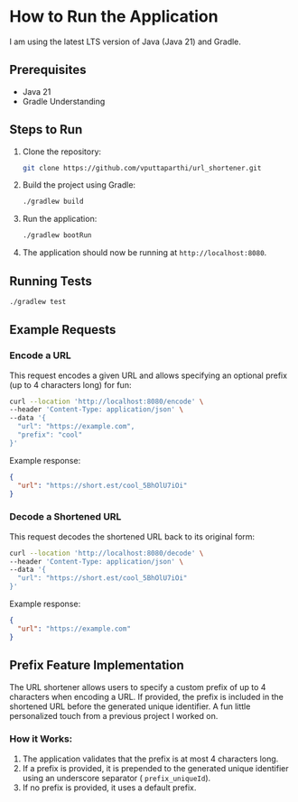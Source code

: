 # How to Run the Application

I am using the latest LTS version of Java (Java 21) and Gradle.

## Prerequisites

- Java 21
- Gradle Understanding

## Steps to Run

1. Clone the repository:
    ```sh
    git clone https://github.com/vputtaparthi/url_shortener.git
    ```

2. Build the project using Gradle:
    ```sh
    ./gradlew build
    ```

3. Run the application:
    ```sh
    ./gradlew bootRun
    ```

4. The application should now be running at `http://localhost:8080`.

## Running Tests

```sh
./gradlew test
```

## Example Requests

### Encode a URL

This request encodes a given URL and allows specifying an optional prefix (up to 4 characters long) for fun:

```sh
curl --location 'http://localhost:8080/encode' \
--header 'Content-Type: application/json' \
--data '{
  "url": "https://example.com",
  "prefix": "cool"
}'
```

Example response:

```json
{
  "url": "https://short.est/cool_5BhOlU7iOi"
}
```

### Decode a Shortened URL

This request decodes the shortened URL back to its original form:

```sh
curl --location 'http://localhost:8080/decode' \
--header 'Content-Type: application/json' \
--data '{
  "url": "https://short.est/cool_5BhOlU7iOi"
}'
```

Example response:

```json
{
  "url": "https://example.com"
}
```

## Prefix Feature Implementation

The URL shortener allows users to specify a custom prefix of up to 4 characters when encoding a URL. If provided, the
prefix is included in the shortened URL before the generated unique identifier. A fun little personalized touch from a previous 
project I worked on.

### How it Works:

1. The application validates that the prefix is at most 4 characters long.
2. If a prefix is provided, it is prepended to the generated unique identifier using an underscore separator (
   `prefix_uniqueId`).
3. If no prefix is provided, it uses a default prefix.
